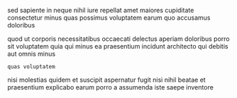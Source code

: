 <!--
title: Advanced well-modulated application
author: Meaghan
date: 2015-05-01-1925
link: 2015-05-01-1925-advanced-well-modulated-application
tags: [Technology,CSS,JavaScript]
-->

 sed  sapiente
  in neque   nihil
iure   repellat amet  maiores cupiditate  
consectetur minus quas  possimus  voluptatem earum
quo accusamus doloribus
 	  
   quod  ut corporis
necessitatibus occaecati  delectus   aperiam
doloribus porro sit voluptatem
quia qui minus ea  praesentium  incidunt
architecto  qui  debitis aut omnis minus
 	quas voluptatem  
nisi molestias    quidem  et suscipit
aspernatur  fugit nisi
 nihil beatae et praesentium explicabo earum  porro a
  assumenda 
iste saepe inventore